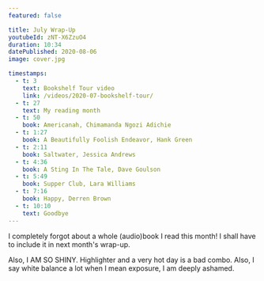 ```yaml
---
featured: false

title: July Wrap-Up
youtubeId: zNT-X6ZzuO4
duration: 10:34
datePublished: 2020-08-06
image: cover.jpg

timestamps:
  - t: 3
    text: Bookshelf Tour video
    link: /videos/2020-07-bookshelf-tour/
  - t: 27
    text: My reading month
  - t: 50
    book: Americanah, Chimamanda Ngozi Adichie
  - t: 1:27
    book: A Beautifully Foolish Endeavor, Hank Green
  - t: 2:11
    book: Saltwater, Jessica Andrews
  - t: 4:36
    book: A Sting In The Tale, Dave Goulson
  - t: 5:49
    book: Supper Club, Lara Williams
  - t: 7:16
    book: Happy, Derren Brown
  - t: 10:10
    text: Goodbye
---
```


I completely forgot about a whole (audio)book I read this month! I shall have to include it in next month's wrap-up.

Also, I AM SO SHINY. Highlighter and a very hot day is a bad combo. Also, I say white balance a lot when I mean exposure, I am deeply ashamed.
